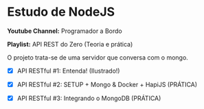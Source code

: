 # **Estudo de NodeJS**

**Youtube Channel:** Programador a Bordo

**Playlist:** API REST do Zero (Teoria e prática)

O projeto trata-se de uma servidor que conversa com o mongo.

- [x] API RESTful #1: Entenda! (Ilustrado!)
- [x] API RESTful #2: SETUP + Mongo & Docker + HapiJS (PRÁTICA)
- [x] API RESTful #3: Integrando o MongoDB (PRÁTICA)

